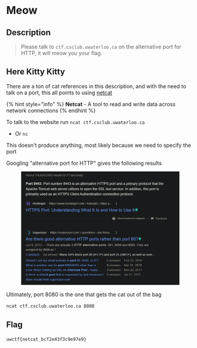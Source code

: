 # Meow

## Description

> Please talk to `ctf.csclub.uwaterloo.ca` on the alternative port for HTTP, it will meow you your flag.

## Here Kitty Kitty

There are a ton of cat references in this description, and with the need to talk on a port, this all points to using [netcat](https://en.wikipedia.org/wiki/Netcat)

{% hint style="info" %}
**Netcat** - A tool to read and write data across network connections
{% endhint %}

To talk to the website run `ncat ctf.csclub.uwaterloo.ca`

* Or `nc`

This doesn't produce anything, most likely because we need to specify the port

Googling "alternative port for HTTP" gives the following results

<figure><img src="../../.gitbook/assets/image (6) (1) (1).png" alt=""><figcaption></figcaption></figure>

Ultimately, port 8080 is the one that gets the cat out of the bag

```
ncat ctf.csclub.uwaterloo.ca 8080
```

## Flag

`uwctf{netcat_bcf2e43f3c9e97e9}`
